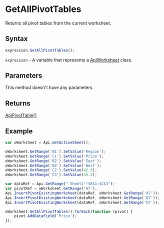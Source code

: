 # GetAllPivotTables

Returns all pivot tables from the current worksheet.

## Syntax

```javascript
expression.GetAllPivotTables();
```

`expression` - A variable that represents a [ApiWorksheet](../ApiWorksheet.md) class.

## Parameters

This method doesn't have any parameters.

## Returns

[ApiPivotTable[]](../../ApiPivotTable/ApiPivotTable.md)

## Example



```javascript editor-xlsx
var oWorksheet = Api.GetActiveSheet();

oWorksheet.GetRange('B1').SetValue('Region');
oWorksheet.GetRange('C1').SetValue('Price');
oWorksheet.GetRange('B2').SetValue('East');
oWorksheet.GetRange('B3').SetValue('West');
oWorksheet.GetRange('C2').SetValue(42.5);
oWorksheet.GetRange('C3').SetValue(35.2);

var dataRef = Api.GetRange("'Sheet1'!$B$1:$C$3");
var pivotRef = oWorksheet.GetRange('A7');
Api.InsertPivotExistingWorksheet(dataRef, oWorksheet.GetRange('A7'));
Api.InsertPivotExistingWorksheet(dataRef, oWorksheet.GetRange('D7'));
Api.InsertPivotExistingWorksheet(dataRef, oWorksheet.GetRange('G7'));

oWorksheet.GetAllPivotTables().forEach(function (pivot) {
	pivot.AddDataField('Price');
});

```
